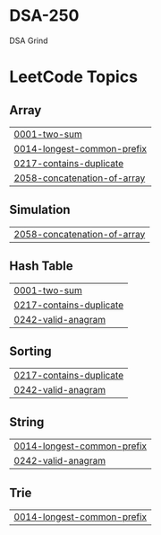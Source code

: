 # DSA-250
DSA Grind

<!---LeetCode Topics Start-->
# LeetCode Topics
## Array
|  |
| ------- |
| [0001-two-sum](https://github.com/Vishisht-Dwivedi/DSA-250/tree/master/0001-two-sum) |
| [0014-longest-common-prefix](https://github.com/Vishisht-Dwivedi/DSA-250/tree/master/0014-longest-common-prefix) |
| [0217-contains-duplicate](https://github.com/Vishisht-Dwivedi/DSA-250/tree/master/0217-contains-duplicate) |
| [2058-concatenation-of-array](https://github.com/Vishisht-Dwivedi/DSA-250/tree/master/2058-concatenation-of-array) |
## Simulation
|  |
| ------- |
| [2058-concatenation-of-array](https://github.com/Vishisht-Dwivedi/DSA-250/tree/master/2058-concatenation-of-array) |
## Hash Table
|  |
| ------- |
| [0001-two-sum](https://github.com/Vishisht-Dwivedi/DSA-250/tree/master/0001-two-sum) |
| [0217-contains-duplicate](https://github.com/Vishisht-Dwivedi/DSA-250/tree/master/0217-contains-duplicate) |
| [0242-valid-anagram](https://github.com/Vishisht-Dwivedi/DSA-250/tree/master/0242-valid-anagram) |
## Sorting
|  |
| ------- |
| [0217-contains-duplicate](https://github.com/Vishisht-Dwivedi/DSA-250/tree/master/0217-contains-duplicate) |
| [0242-valid-anagram](https://github.com/Vishisht-Dwivedi/DSA-250/tree/master/0242-valid-anagram) |
## String
|  |
| ------- |
| [0014-longest-common-prefix](https://github.com/Vishisht-Dwivedi/DSA-250/tree/master/0014-longest-common-prefix) |
| [0242-valid-anagram](https://github.com/Vishisht-Dwivedi/DSA-250/tree/master/0242-valid-anagram) |
## Trie
|  |
| ------- |
| [0014-longest-common-prefix](https://github.com/Vishisht-Dwivedi/DSA-250/tree/master/0014-longest-common-prefix) |
<!---LeetCode Topics End-->